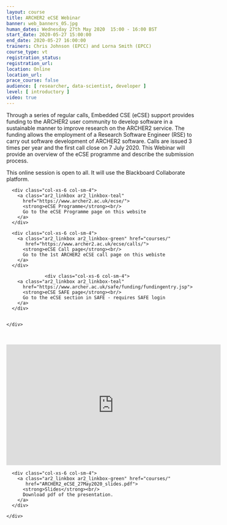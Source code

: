 ```yaml
---
layout: course
title: ARCHER2 eCSE Webinar
banner: web_banners_05.jpg
human_dates: Wednesday 27th May 2020  15:00 - 16:00 BST
start_date: 2020-05-27 15:00:00
end_date: 2020-05-27 16:00:00
trainers: Chris Johnson (EPCC) and Lorna Smith (EPCC)
course_type: vt
registration_status:
registration_url:
location: Online
location_url:
prace_course: false
audience: [ researcher, data-scientist, developer ]
level: [ introductory ]
video: true
---
```




Through a series of regular calls, Embedded CSE (eCSE) support provides funding to the ARCHER2 user community to develop software in a sustainable manner to improve research on the ARCHER2 service. The funding allows the employment of a Research Software Engineer (RSE) to carry out software development of ARCHER2 software. Calls are issued 3 times per year and the first call close on 7 July 2020. This Webinar will provide an overview of the eCSE programme and describe the submission process.


This online session is open to all. It will use the Blackboard Collaborate platform.


<section id="service">
    <div class="row ">	

      <div class="col-xs-6 col-sm-4">
        <a class="ar2_linkbox ar2_linkbox-teal" 
          href="https://www.archer2.ac.uk/ecse/">
          <strong>eCSE Programme</strong><br/>
          Go to the eCSE Programme page on this website
        </a>
      </div>

      <div class="col-xs-6 col-sm-4">
        <a class="ar2_linkbox ar2_linkbox-green" href="courses/"
           href="https://www.archer2.ac.uk/ecse/calls/">
          <strong>eCSE Call page</strong><br/>
          Go to the 1st ARCHER2 eCSE call page on this webiste
        </a>
      </div>
			
			      <div class="col-xs-6 col-sm-4">
        <a class="ar2_linkbox ar2_linkbox-teal" 
          href="https://www.archer.ac.uk/safe/funding/fundingentry.jsp">
          <strong>eCSE SAFE page</strong><br/>
          Go to the eCSE section in SAFE - requires SAFE login
        </a>
      </div>

											
    </div>

<p>&nbsp;</p>
		
		
<div>

<iframe  title="Video" width="560" height="315" src="https://www.youtube.com/embed/xRNNPYy6wjQ" frameborder="0" allow="accelerometer; autoplay; encrypted-media; gyroscope; picture-in-picture" allowfullscreen></iframe>

</div>




<section id="service">
  <div class="container">
    <div class="row ">	

<!--

      <div class="col-xs-6 col-sm-4">
        <a class="ar2_linkbox ar2_linkbox-teal" href="  ">
          <strong>Transcript</strong><br/>
          Download a transcript of the video audio
        </a>
      </div>
-->


      <div class="col-xs-6 col-sm-4">
        <a class="ar2_linkbox ar2_linkbox-green" href="courses/"
           href="ARCHER2_eCSE_27May2020_slides.pdf">
          <strong>Slides</strong><br/>
          Download pdf of the presentation.
        </a>
      </div>
										
    </div>
  </div>
</section>

